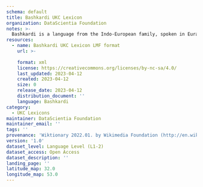 ```yaml
---
schema: default
title: Bashkardi UKC Lexicon
organization: DataScientia Foundation
notes: >-
  Bashkardi is a language from the Indo-European family, spoken in Eurasia. The UKC Lexicon of Bashkardi is represented as a lexico-semantic network. It consists of words, word senses, synsets, as well as sense-level and synset-level relationships.
resources:
  - name: Bashkardi UKC Lexicon LMF format
    url: >-
      
    format: xml
    license: https://creativecommons.org/licenses/by-nc-sa/4.0/
    last_updated: 2023-04-12
    created: 2023-04-12
    size: 0
    release_date: 2023-04-12
    distribution_document: ''
    language: Bashkardi
category:
  - UKC Lexicons
maintainer: DataScientia Foundation
maintainer_email: ''
tags: ''
provenance: 'Wiktionary 2022.01. by Wikimedia Foundation (http://en.wiktionary.org); Princeton WordNet 2.1 by Princeton University (https://wordnet.princeton.edu)'
version: '1.0'
dataset_level: Language Level (L1-2)
dataset_access: Open Access
dataset_description: ''
landing_page: ''
latitude_map: 32.0
longitude_map: 53.0
---
```

